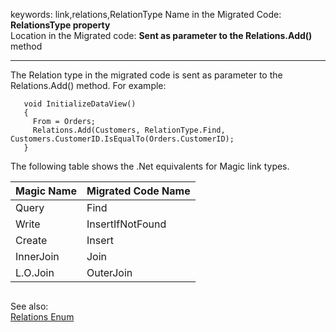﻿keywords: link,relations,RelationType
Name in the Migrated Code: **RelationsType property**  
Location in the Migrated code: **Sent as parameter to the Relations.Add()** method

****

The Relation type in the migrated code is sent as parameter to the Relations.Add() method.
For example:  

```csdiff
   void InitializeDataView()
   {
     From = Orders;
     Relations.Add(Customers, RelationType.Find, Customers.CustomerID.IsEqualTo(Orders.CustomerID);
   }
```



The following table shows the .Net equivalents for Magic link types.

| Magic Name | Migrated Code Name |
|------------|--------------------|
| Query      | Find               |
| Write      | InsertIfNotFound   |
| Create     | Insert             |
| InnerJoin  | Join               |
| L.O.Join   | OuterJoin          |

```
```
See also:  
[Relations Enum](http://www.fireflymigration.com/reference/html/T_Firefly_Box_RelationType.htm) 
